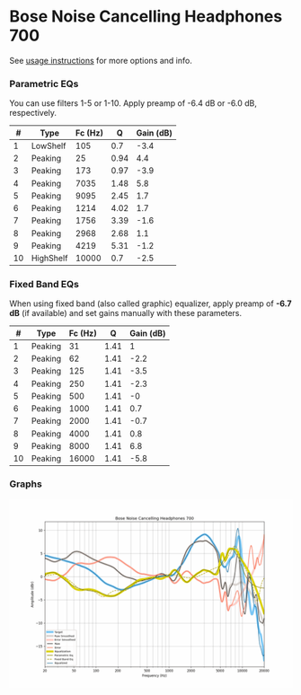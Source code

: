 # Bose Noise Cancelling Headphones 700
See [usage instructions](https://github.com/jaakkopasanen/AutoEq#usage) for more options and info.

### Parametric EQs
You can use filters 1-5 or 1-10. Apply preamp of -6.4 dB or -6.0 dB, respectively.

|   # | Type      |   Fc (Hz) |    Q |   Gain (dB) |
|-----|-----------|-----------|------|-------------|
|   1 | LowShelf  |       105 | 0.7  |        -3.4 |
|   2 | Peaking   |        25 | 0.94 |         4.4 |
|   3 | Peaking   |       173 | 0.97 |        -3.9 |
|   4 | Peaking   |      7035 | 1.48 |         5.8 |
|   5 | Peaking   |      9095 | 2.45 |         1.7 |
|   6 | Peaking   |      1214 | 4.02 |         1.7 |
|   7 | Peaking   |      1756 | 3.39 |        -1.6 |
|   8 | Peaking   |      2968 | 2.68 |         1.1 |
|   9 | Peaking   |      4219 | 5.31 |        -1.2 |
|  10 | HighShelf |     10000 | 0.7  |        -2.5 |

### Fixed Band EQs
When using fixed band (also called graphic) equalizer, apply preamp of **-6.7 dB** (if available) and set gains manually with these parameters.

|   # | Type    |   Fc (Hz) |    Q |   Gain (dB) |
|-----|---------|-----------|------|-------------|
|   1 | Peaking |        31 | 1.41 |         1   |
|   2 | Peaking |        62 | 1.41 |        -2.2 |
|   3 | Peaking |       125 | 1.41 |        -3.5 |
|   4 | Peaking |       250 | 1.41 |        -2.3 |
|   5 | Peaking |       500 | 1.41 |        -0   |
|   6 | Peaking |      1000 | 1.41 |         0.7 |
|   7 | Peaking |      2000 | 1.41 |        -0.7 |
|   8 | Peaking |      4000 | 1.41 |         0.8 |
|   9 | Peaking |      8000 | 1.41 |         6.8 |
|  10 | Peaking |     16000 | 1.41 |        -5.8 |

### Graphs
![](./Bose%20Noise%20Cancelling%20Headphones%20700.png)
